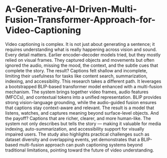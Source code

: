# A-Generative-AI-Driven-Multi-Fusion-Transformer-Approach-for-Video-Captioning

Video captioning is complex. It is not just about generating a sentence; it requires understanding what is really happening across vision and sound. Every detail matters. Earlier encoder–decoder models tried, but they mostly relied on visual frames. They captured objects and movements but often ignored the audio, missing the mood, the context, and the subtle cues that complete the story. The result? Captions felt shallow and incomplete, limiting their usefulness for tasks like content search, summarization, indexing, and accessibility.
This research takes a different path. It leverages a bootstrapped BLIP-based transformer model enhanced with a multi-fusion mechanism. The system brings together video frames, audio features (MFCCs), and contextual tokens into a unified representation. BLIP provides strong vision-language grounding, while the audio-guided fusion ensures that captions stay context-aware and relevant. The result is a model that listens, watches, and captures meaning beyond surface-level objects.
And the payoff? Captions that are richer, clearer, and more human-like. The system not only describes but tells the story — making it valuable for media indexing, auto-summarization, and accessibility support for visually impaired users. The study also highlights practical challenges such as dataset diversity and overlapping events, yet demonstrates that a BLIP-based multi-fusion approach can push captioning systems beyond traditional limitations, pointing toward the future of video understanding.
